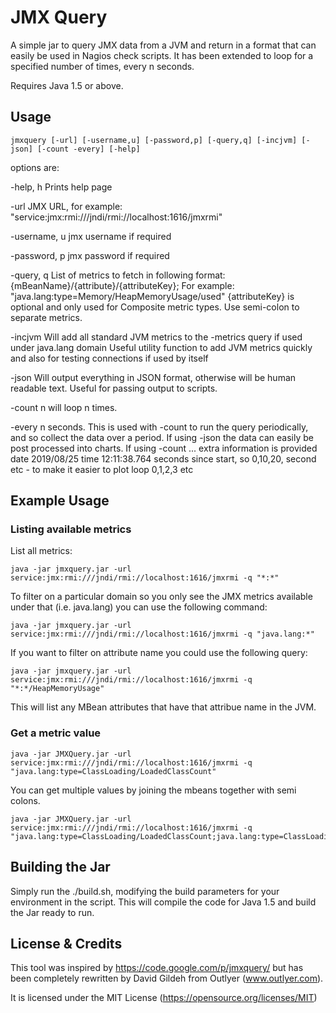 JMX Query
=========

A simple jar to query JMX data from a JVM and return in a format that can easily be used in Nagios check scripts.
It has been extended to loop for a specified number of times, every n seconds.

Requires Java 1.5 or above.


Usage
------

```
jmxquery [-url] [-username,u] [-password,p] [-query,q] [-incjvm] [-json] [-count -every] [-help]
```

options are:

-help, h
	Prints help page
	
-url 
	JMX URL, for example: "service:jmx:rmi:///jndi/rmi://localhost:1616/jmxrmi"
	
-username, u
	jmx username if required
	
-password, p
	jmx password if required

-query, q
        List of metrics to fetch in following format: {mBeanName}/{attribute}/{attributeKey};
        For example: "java.lang:type=Memory/HeapMemoryUsage/used"
        {attributeKey} is optional and only used for Composite metric types. 
        Use semi-colon to separate metrics.

-incjvm
        Will add all standard JVM metrics to the -metrics query if used under java.lang domain
        Useful utility function to add JVM metrics quickly and also for testing connections if
        used by itself

-json
        Will output everything in JSON format, otherwise will be human readable text. Useful
        for passing output to scripts.

-count n will loop n times.

-every n seconds.   This is used with -count to run the query periodically, and so collect 
       the data over a period.  If using -json the data can easily be post processed into charts.
       If using -count ... extra information is provided
       date 2019/08/25
       time 12:11:38.764
       seconds since start, so 0,10,20, second etc - to make it easier to plot
       loop     0,1,2,3 etc   

Example Usage
-------------

### Listing available metrics

List all metrics:

```
java -jar jmxquery.jar -url service:jmx:rmi:///jndi/rmi://localhost:1616/jmxrmi -q "*:*"
```

To filter on a particular domain so you only see the JMX metrics available under that (i.e. java.lang) you can use the following command:

```
java -jar jmxquery.jar -url service:jmx:rmi:///jndi/rmi://localhost:1616/jmxrmi -q "java.lang:*"
```

If you want to filter on attribute name you could use the following query:

```
java -jar jmxquery.jar -url service:jmx:rmi:///jndi/rmi://localhost:1616/jmxrmi -q "*:*/HeapMemoryUsage"
```

This will list any MBean attributes that have that attribue name in the JVM.

### Get a metric value

```
java -jar JMXQuery.jar -url service:jmx:rmi:///jndi/rmi://localhost:1616/jmxrmi -q "java.lang:type=ClassLoading/LoadedClassCount"
```

You can get multiple values by joining the mbeans together with semi colons.

```
java -jar JMXQuery.jar -url service:jmx:rmi:///jndi/rmi://localhost:1616/jmxrmi -q "java.lang:type=ClassLoading/LoadedClassCount;java.lang:type=ClassLoading/UnloadedClassCount"
```

Building the Jar
----------------

Simply run the ./build.sh, modifying the build parameters for your environment in the script. This will compile the code for Java 1.5 and build the Jar ready to run.

License & Credits
-----------------

This tool was inspired by https://code.google.com/p/jmxquery/ but has been completely rewritten by David Gildeh from Outlyer (www.outlyer.com).

It is licensed under the MIT License (https://opensource.org/licenses/MIT)
